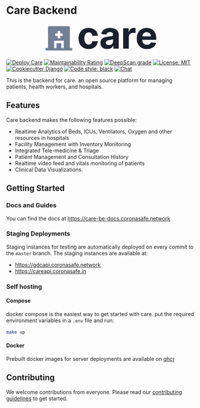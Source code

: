 # Care Backend



<p align="center">
  <a href="https://coronasafe.network">
    <picture>
      <source media="(prefers-color-scheme: dark)" srcset="./care/static/images/logos/light-logo.svg">
      <img alt="care logo" src="./care/static/images/logos/black-logo.svg"  width="300">
    </picture>
  </a>
</p>

[![Deploy Care](https://github.com/coronasafe/care/actions/workflows/deployment.yaml/badge.svg)](https://github.com/coronasafe/care/actions/workflows/deployment.yaml)
[![Maintainability Rating](https://sonarcloud.io/api/project_badges/measure?project=coronasafe_care&metric=sqale_rating)](https://sonarcloud.io/summary/new_code?id=coronasafe_care)
[![DeepScan grade](https://deepscan.io/api/teams/10238/projects/12962/branches/208996/badge/grade.svg)](https://deepscan.io/dashboard#view=project&tid=10238&pid=12962&bid=208996)
[![License: MIT](https://img.shields.io/badge/License-MIT-green.svg)](https://opensource.org/licenses/MIT)
[![Cookiecutter Django](https://img.shields.io/badge/built%20with-Cookiecutter%20Django-ff69b4.svg)](https://github.com/pydanny/cookiecutter-django/)
[![Code style: black](https://img.shields.io/badge/code%20style-black-000000.svg)](https://github.com/psf/black)
[![Chat](https://img.shields.io/badge/-Join%20us%20on%20slack-7b1c7d?logo=slack)](https://slack.coronasafe.in/)



This is the backend for care. an open source platform for managing patients, health workers, and hospitals.


## Features

Care backend makes the following features possible:

- Realtime Analytics of Beds, ICUs, Ventilators, Oxygen and other resources in hospitals
- Facility Management with Inventory Monitoring
- Integrated Tele-medicine & Triage
- Patient Management and Consultation History
- Realtime video feed and vitals monitoring of patients
- Clinical Data Visualizations.

## Getting Started

### Docs and Guides

You can find the docs at https://care-be-docs.coronasafe.network


### Staging Deployments

Staging instances for testing are automatically deployed on every commit to the `master` branch. The staging instances are available at:

- https://gdcapi.coronasafe.network
- https://careapi.coronasafe.in

### Self hosting

#### Compose

docker compose is the easiest way to get started with care.
put the required environment variables in a `.env` file and run:

```bash
make up
```

#### Docker

Prebuilt docker images for server deployments are available on [ghcr](https://github.com/coronasafe/care/pkgs/container/care)


## Contributing

We welcome contributions from everyone. Please read our [contributing guidelines](./CONTRIBUTING.md) to get started.
